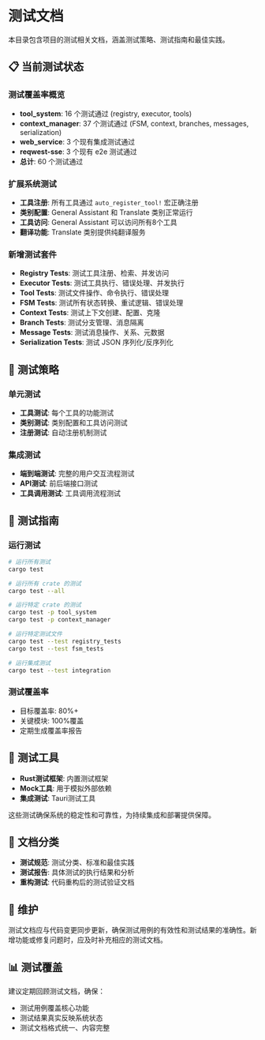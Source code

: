 # 测试文档

本目录包含项目的测试相关文档，涵盖测试策略、测试指南和最佳实践。

## 📋 当前测试状态

### 测试覆盖率概览
- **tool_system**: 16 个测试通过 (registry, executor, tools)
- **context_manager**: 37 个测试通过 (FSM, context, branches, messages, serialization)
- **web_service**: 3 个现有集成测试通过
- **reqwest-sse**: 3 个现有 e2e 测试通过
- **总计**: 60 个测试通过

### 扩展系统测试
- **工具注册**: 所有工具通过 `auto_register_tool!` 宏正确注册
- **类别配置**: General Assistant 和 Translate 类别正常运行
- **工具访问**: General Assistant 可以访问所有8个工具
- **翻译功能**: Translate 类别提供纯翻译服务

### 新增测试套件
- **Registry Tests**: 测试工具注册、检索、并发访问
- **Executor Tests**: 测试工具执行、错误处理、并发执行
- **Tool Tests**: 测试文件操作、命令执行、错误处理
- **FSM Tests**: 测试所有状态转换、重试逻辑、错误处理
- **Context Tests**: 测试上下文创建、配置、克隆
- **Branch Tests**: 测试分支管理、消息隔离
- **Message Tests**: 测试消息操作、关系、元数据
- **Serialization Tests**: 测试 JSON 序列化/反序列化

## 🧪 测试策略

### 单元测试
- **工具测试**: 每个工具的功能测试
- **类别测试**: 类别配置和工具访问测试
- **注册测试**: 自动注册机制测试

### 集成测试
- **端到端测试**: 完整的用户交互流程测试
- **API测试**: 前后端接口测试
- **工具调用测试**: 工具调用流程测试

## 📖 测试指南

### 运行测试
```bash
# 运行所有测试
cargo test

# 运行所有 crate 的测试
cargo test --all

# 运行特定 crate 的测试
cargo test -p tool_system
cargo test -p context_manager

# 运行特定测试文件
cargo test --test registry_tests
cargo test --test fsm_tests

# 运行集成测试
cargo test --test integration
```

### 测试覆盖率
- 目标覆盖率: 80%+
- 关键模块: 100%覆盖
- 定期生成覆盖率报告

## 🔧 测试工具

- **Rust测试框架**: 内置测试框架
- **Mock工具**: 用于模拟外部依赖
- **集成测试**: Tauri测试工具

这些测试确保系统的稳定性和可靠性，为持续集成和部署提供保障。

## 🧪 文档分类

- **测试规范**: 测试分类、标准和最佳实践
- **测试报告**: 具体测试的执行结果和分析
- **重构测试**: 代码重构后的测试验证文档

## 🔄 维护

测试文档应与代码变更同步更新，确保测试用例的有效性和测试结果的准确性。新增功能或修复问题时，应及时补充相应的测试文档。

## 📊 测试覆盖

建议定期回顾测试文档，确保：
- 测试用例覆盖核心功能
- 测试结果真实反映系统状态
- 测试文档格式统一、内容完整